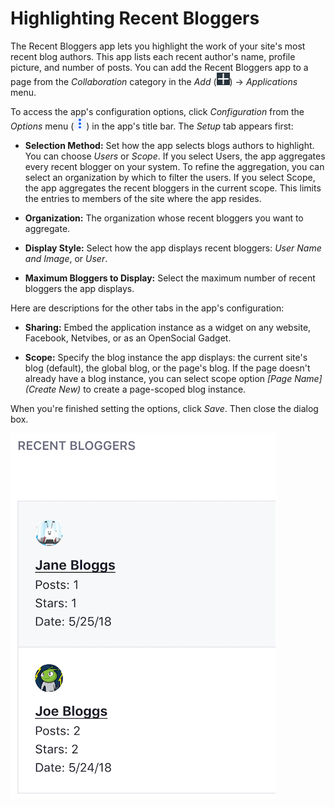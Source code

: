 # Highlighting Recent Bloggers

The Recent Bloggers app lets you highlight the work of your site's most recent 
blog authors. This app lists each recent author's name, profile picture, and 
number of posts. You can add the Recent Bloggers app to a page from the 
*Collaboration* category in the *Add* 
(![Add](../../../../images/icon-add-app.png)) &rarr; *Applications* menu. 

To access the app's configuration options, click *Configuration* from the 
*Options* menu 
(![Options](../../../../images/icon-app-options.png)) in the app's title bar. 
The *Setup* tab appears first: 

-   **Selection Method:** Set how the app selects blogs authors to highlight. 
    You can choose *Users* or *Scope*. If you select Users, the app aggregates 
    every recent blogger on your system. To refine the aggregation, you can 
    select an organization by which to filter the users. If you select Scope, 
    the app aggregates the recent bloggers in the current scope. This limits the 
    entries to members of the site where the app resides. 

-   **Organization:** The organization whose recent bloggers you want to 
    aggregate. 

-   **Display Style:** Select how the app displays recent bloggers: 
    *User Name and Image*, or *User*.

-   **Maximum Bloggers to Display:** Select the maximum number of recent 
    bloggers the app displays. 

Here are descriptions for the other tabs in the app's configuration: 

-   **Sharing:** Embed the application instance as a widget on any website, 
    Facebook, Netvibes, or as an OpenSocial Gadget. 

-   **Scope:** Specify the blog instance the app displays: the current site's 
    blog (default), the global blog, or the page's blog. If the page doesn't
    already have a blog instance, you can select scope option *\[Page Name\]
    \(Create New\)* to create a page-scoped blog instance. 

When you're finished setting the options, click *Save*. Then close the dialog
box. 

![Figure 1: You can show off your site or organization's most recent bloggers from the Recent Bloggers app.](../../../../images/blogs-recent-bloggers.png)
